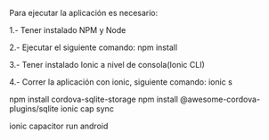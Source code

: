Para ejecutar la aplicación es necesario:

1.- Tener instalado NPM y Node

2.- Ejecutar el siguiente comando: npm install

3.- Tener instalado Ionic a nivel de consola(Ionic CLI)

4.- Correr la aplicación con ionic, siguiente comando: ionic s


npm install cordova-sqlite-storage
npm install @awesome-cordova-plugins/sqlite
ionic cap sync

ionic capacitor run android
